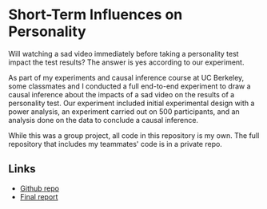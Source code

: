 # Short-Term Influences on Personality

Will watching a sad video immediately before taking a personality test impact the test results? The answer is yes according to our experiment. 

As part of my experiments and causal inference course at UC Berkeley, some classmates and I conducted a full end-to-end experiment to draw a causal inference about the impacts of a sad video on the results of a personality test. Our experiment included initial experimental design with a power analysis, an experiment carried out on 500 participants, and an analysis done on the data to conclude a causal inference.

While this was a group project, all code in this repository is my own. The full repository that includes my teammates' code is in a private repo.

## Links

- [Github repo](https://github.com/trevor-johnson/personality_test_experiment)
- [Final report](https://github.com/trevor-johnson/personality_test_experiment/blob/master/final_report/final_report.pdf)
